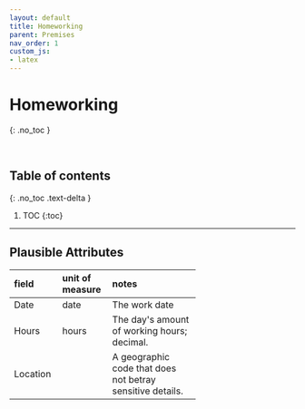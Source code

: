 ```yaml
---
layout: default
title: Homeworking
parent: Premises
nav_order: 1
custom_js:
- latex
---
```


# Homeworking
{: .no_toc }

<br>

## Table of contents
{: .no_toc .text-delta }

1. TOC
   {:toc}

---

## Plausible Attributes

<table style="width: 65%;">
    <colgroup>
        <col span="1" style="width: 8.0%;">
        <col span="1" style="width: 8.0%;">
        <col span="1" style="width: 41.0%;">
    </colgroup>
    <thead><tr style="text-align: left">
        <th>field</th><th>unit of<br>measure</th><th>notes</th></tr>
    </thead>
    <tr><td>Date</td>
        <td>date</td><td>The work date</td></tr>
    <tr><td>Hours</td>
        <td>hours</td><td>The day's amount of working hours; decimal.</td></tr>
    <tr><td>Location</td>
        <td></td><td>A geographic code that does not betray sensitive details.</td></tr>
</table>